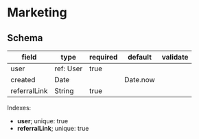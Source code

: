 # Marketing

## Schema

| field        | type      | required | default  | validate |
| ------------ | --------- | -------- | -------- | -------- |
| user         | ref: User | true     |          |          |
| created      | Date      |          | Date.now |          |
| referralLink | String    | true     |          |          |

Indexes:

* **user**; unique: true
* **referralLink**; unique: true
